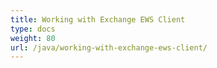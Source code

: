 ```yaml
---
title: Working with Exchange EWS Client
type: docs
weight: 80
url: /java/working-with-exchange-ews-client/
---
```


